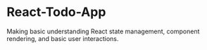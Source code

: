 # React-Todo-App
Making basic  understanding React state management, component rendering, and basic user interactions.
